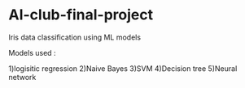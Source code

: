 # AI-club-final-project
Iris data classification using ML models

Models used : 

1)logisitic regression 
2)Naive Bayes
3)SVM
4)Decision tree
5)Neural network
